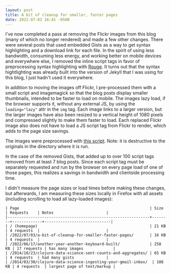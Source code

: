 ```yaml
---
layout: post
title: A bit of cleanup for smaller, faster pages
date: 2022-07-03 16:41 -0500
---
```


I've now completed a pass at removing the Flickr images from this blog (many of which no longer rendered) and made a few other changes. There were several posts that used embedded Gists as a way to get syntax highlighting and a download link for each file. In the spirit of using less bandwidth, consuming less energy, and working better on mobile devices and everywhere else, I removed the inline script tags in favor of preprocessing syntax highlighting with [Rouge](https://github.com/rouge-ruby/rouge). It turns out that the syntax hightlighting was already built into the version of Jekyll that I was using for this blog, I just hadn't used it everywhere.

In addition to moving the images off Flickr, I pre-processed them with a small script and imagemagick so that the blog posts display smaller thumbnails, intended to be faster to load on mobile. The images lazy load, if the browser supports it, without any external JS, by using the `loading="lazy"` attr in the `img` tag. Each image links to a larger version, but the larger images have also been resized to a vertical height of 1080 pixels and compressed slightly to make them faster to load. Each replaced Flickr image also does not have to load a JS script tag from Flickr to render, which adds to the page size savings.

The images were preprocessed with [this script](https://github.com/mathias/mathias.github.com/blob/b6320db86eabb5dc0ac1a0dad220a065616eecc9/bin/prepare-image-directory.sh). Note: it is destructive to the originals in the directory where it is run.

In the case of the removed Gists, that added up to over 100 script tags removed from at least 7 blog posts. Since each script tag must be separately requested and run by the browser on every page load of one of those pages, this realizes a savings in bandwidth and clientside processing time.

I didn't measure the page sizes or load times before making these changes, but afterwards, I am measuring these sizes locally in Firefox with all assets (including scrolling to load all lazy-loaded images):

```
| Page                                                         | Size   | Requests    | Notes                       |
|--------------------------------------------------------------+--------+-------------+-----------------------------|
| / (homepage)                                                 | 21 KB  | 4 requests  |                             |
| /2022/07/03/a-bit-of-cleanup-for-smaller-faster-pages/       | 16 KB  | 4 requests  |                             |
| /2022/06/17/another-year-another-keyboard-built/             | 258 KB | 17 requests | has many images             |
| /2014/10/23/clojure-data-science-sent-counts-and-aggregates/ | 65 KB  | 4 requests  | had many gists              |
| /2014/03/30/clojure-data-science-ingesting-your-gmail-inbox/  | 108 KB | 4 requests  | largest page of text/markup |
```
